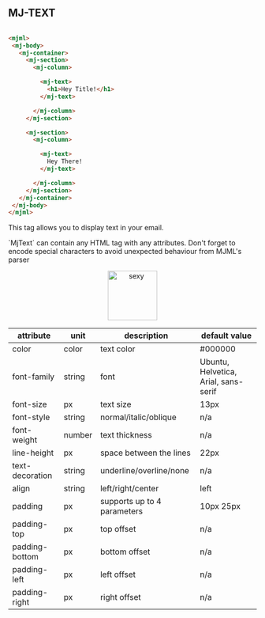 ## MJ-TEXT

 ``` html

<mjml>
  <mj-body>
    <mj-container>
      <mj-section>
        <mj-column>

          <mj-text>
            <h1>Hey Title!</h1>
          </mj-text>

        </mj-column>
      </mj-section>

      <mj-section>
        <mj-column>

          <mj-text>
            Hey There!
          </mj-text>

        </mj-column>
      </mj-section>
    </mj-container>
  </mj-body>
</mjml>
 ```

This tag allows you to display text in your email.

<aside class="notice">
`MjText` can contain any HTML tag with any attributes. Don't forget to encode special characters to avoid unexpected behaviour from MJML's parser
</aside>

<p align="center">
  <a href="/try-it-live/text"><img width="100px" src="http://imgh.us/TRYITLIVE.svg" alt="sexy" /></a>
</p>

 attribute        | unit          | description                    | default value
------------------|---------------|--------------------------------|-------------------------------------
 color            | color         | text color                     | #000000
 font-family      | string        | font                           | Ubuntu, Helvetica, Arial, sans-serif
 font-size        | px            | text size                      | 13px
 font-style       | string        | normal/italic/oblique          | n/a
 font-weight      | number        | text thickness                 | n/a
 line-height      | px            | space between the lines        | 22px
 text-decoration  | string        | underline/overline/none        | n/a
 align            | string        | left/right/center              | left
 padding          | px            | supports up to 4 parameters    | 10px 25px
 padding-top      | px            | top offset                     | n/a
 padding-bottom   | px            | bottom offset                  | n/a
 padding-left     | px            | left offset                    | n/a
 padding-right    | px            | right offset                   | n/a
